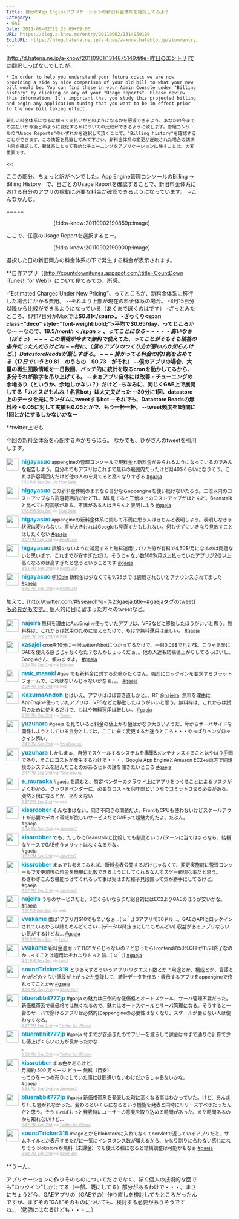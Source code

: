 ```yaml
---
Title: 自分のApp Engineアプリケーションの新旧料金体系を確認してみよう
Category:
- GAE
Date: 2011-09-02T19:25:09+09:00
URL: https://blog.a-know.me/entry/20110902/1314959109
EditURL: https://blog.hatena.ne.jp/a-know/a-know.hateblo.jp/atom/entry/12921228815727979469
---
```




[http://d.hatena.ne.jp/a-know/20110901/1314875149:title=昨日のエントリ]では翻訳しっぱなしでしたが。


>>
    * In order to help you understand your future costs we are now providing a side by side comparison of your old bill to what your new bill would be. You can find these in your Admin Console under "Billing history" by clicking on any of your "Usage Reports". Please review this information. It's important that you study this projected billing and begin any application tuning that you want to be in effect prior to the new bill taking effect.
    
    新しい料金体系になるに伴って支払いがどのようになるかを把握できるよう、あなたの今までの支払いが今後どのように変化するかについての比較ができるように致します。管理コンソールの"Usage Reports"のいずれかを選択して頂くことで、"Billing history"を確認することができます。この情報を見直してみて下さい。新料金体系の変更が反映された場合の請求内容を確認して、新体系にとって有効なチューニングをアプリケーションに施すことは、大変重要です。
<<


ここの部分、ちょっと訳がヘンでした。App Engine管理コンソールのBilling -> Billing History　で、日ごとのUsage Reportを確認することで、新旧料金体系における自分のアプリの稼動に必要な料金が確認できるようになっています。
↓こんなかんじ。

=====

<div align=center>
[f:id:a-know:20110902190859p:image]
</div>


ここで、任意のUsage Reportを選択するとー。


<div align=center>
[f:id:a-know:20110902190900p:image]
</div>


選択した日の新旧両方の料金体系の下で発生する料金が表示されます。



**自作アプリ（[http://countdownitunes.appspot.com/:title=CountDown iTunes!! for Web]）について見てみての、所感。

-“Estimated Charges Under New Pricing”、ってところが、新料金体系に移行した場合にかかる費用。
--それより上部が現在の料金体系の場合。
-8月15日分以降から比較ができるようになっている（あくまでぼくのはです）
-ざっとみたところ、8月17日分がMaxでは<span class="deco" style="font-weight:bold;">$0.81</span>。
-ざっくり<span class="deco" style="font-weight:bold;">平均で$0.65/day、ってところ</span>かな〜
--なので、<span class="deco" style="font-weight:bold;">$19.5/month</span>、ってことになる
--・・・高いなぁ（ぼそっ）
---この環境が今まで無料で使えてた、ってことがそもそも破格の条件だったんだろけどね
--特に、（僕のアプリのつくり方が悪いんか知らんけど、）Datastore Readsが厳しすぎる。
---掛かってる料金の約9割を占めてる（17日でいうと$0.81　のうちの　$0.73　がそれ）
--僕のアプリの場合、大量の再生回数情報を一日数回、バッチ的に統計を取るcronを動かしてるから、多分それが数字を吊り上げてる。
--まぁアプリ自体には改善・チューニングの余地あり（というか、余地しかない？）だけど
-ちなみに、同じくGAE上で展開してる「カオスだもんね！名言bot」は大丈夫だった
--30分に1回、datastore上のデータを元にランダムにtweetするbot
--それでも、Datastore Readsの無料枠・0.05に対して実績も0.05とかで、もう一杯一杯。
--tweet頻度を1時間に1回とかにするしかないかなー


**twitter上でも

今回の新料金体系を心配する声がちらほら。
なかでも、ひがさんのtweetを引用します。

<div align=center>
<ol id="div_table_01" class="matome row2" style="width:600px;text-align:left;border-bottom:1px solid #f5f5f5;list-style-type: none; padding-left: 0px;">
<li class="matome-tweet" style="border-top:1px solid #f5f5f5;min-height:34px;padding:3px 0px;clear:both;">
<div class="matome-icon" style="float:left;margin-right:8px;">
<a href="http://twitter.com/higayasuo"><img src="http://usericons.relucks.org/twitter/higayasuo" height="32" width="32" style="vertical-align:text-top;border-style:none;"></a>
</div>
<span class="matome-status-body" style="display:block;width:560px;overflow:hidden;margin-left:40px;">
<div class="matome-status-content" style="font-size:0.9em;"><div class="entry-content">
<strong><a href="http://twitter.com/higayasuo" class="screen-name" style="font-size:1.2em;color:#0099cc;text-decoration: none;">higayasuo</a></strong> appengineの管理コンソールで現料金と新料金がみられるようになっているのでみんな報告しよう。自分のでもアプリはこれまで無料の範囲内だったけど月40$くらいになりそう。これは許容範囲内だけど他の人のを見てると高くなりすぎる <a href="http://twitter.com/#search?q=%23gaeja" target="_blank">#gaeja</a>
</div></div>
<div class="matome-status-data" style="font-size:x-small;">
<div class="matome-published timestamp" style="line-height:120%;">
<a class="matome-entry-date" href="http://twitter.com/higayasuo/status/109488238829371392" style="color:#a9a9a9;">1:50 PM Sep 2nd</a> <span class="matome-source" style="color:#a9a9a9;">via <a href="http://www.hootsuite.com" style="color:#a9a9a9;" rel="nofollow">HootSuite</a></span>
</div></div></span></li>
<li class="matome-tweet" style="border-top:1px solid #f5f5f5;min-height:34px;padding:3px 0px;clear:both;">
<div class="matome-icon" style="float:left;margin-right:8px;">
<a href="http://twitter.com/higayasuo"><img src="http://usericons.relucks.org/twitter/higayasuo" height="32" width="32" style="vertical-align:text-top;border-style:none;"></a>
</div>
<span class="matome-status-body" style="display:block;width:560px;overflow:hidden;margin-left:40px;">
<div class="matome-status-content" style="font-size:0.9em;"><div class="entry-content">
<strong><a href="http://twitter.com/higayasuo" class="screen-name" style="font-size:1.2em;color:#0099cc;text-decoration: none;">higayasuo</a></strong> この新料金体制のままなら自分ならappengineを使い続けないだろう。二倍以内のコストアップなら許容範囲内だけどTL、ML見てると三倍以上のコストアップがほとんど。Beanstalkと比べても割高感がある。不満がある人はきちんと表明しよう <a href="http://twitter.com/#search?q=%23gaeja" target="_blank">#gaeja</a>
</div></div>
<div class="matome-status-data" style="font-size:x-small;">
<div class="matome-published timestamp" style="line-height:120%;">
<a class="matome-entry-date" href="http://twitter.com/higayasuo/status/109490256709038080" style="color:#a9a9a9;">1:58 PM Sep 2nd</a> <span class="matome-source" style="color:#a9a9a9;">via <a href="http://www.hootsuite.com" style="color:#a9a9a9;" rel="nofollow">HootSuite</a></span>
</div></div></span></li>
<li class="matome-tweet" style="border-top:1px solid #f5f5f5;min-height:34px;padding:3px 0px;clear:both;">
<div class="matome-icon" style="float:left;margin-right:8px;">
<a href="http://twitter.com/higayasuo"><img src="http://usericons.relucks.org/twitter/higayasuo" height="32" width="32" style="vertical-align:text-top;border-style:none;"></a>
</div>
<span class="matome-status-body" style="display:block;width:560px;overflow:hidden;margin-left:40px;">
<div class="matome-status-content" style="font-size:0.9em;"><div class="entry-content">
<strong><a href="http://twitter.com/higayasuo" class="screen-name" style="font-size:1.2em;color:#0099cc;text-decoration: none;">higayasuo</a></strong> appengineの新料金体系に関して不満に思う人はきちんと表明しよう。表明しなきゃ状況は変わらない。声が大きければGoogleも見直すかもしれない。何もせずにいきなり見放すことはしたくない <a href="http://twitter.com/#search?q=%23gaeja" target="_blank">#gaeja</a>
</div></div>
<div class="matome-status-data" style="font-size:x-small;">
<div class="matome-published timestamp" style="line-height:120%;">
<a class="matome-entry-date" href="http://twitter.com/higayasuo/status/109492625735811072" style="color:#a9a9a9;">2:07 PM Sep 2nd</a> <span class="matome-source" style="color:#a9a9a9;">via <a href="http://www.hootsuite.com" style="color:#a9a9a9;" rel="nofollow">HootSuite</a></span>
</div></div></span></li>
<li class="matome-tweet" style="border-top:1px solid #f5f5f5;min-height:34px;padding:3px 0px;clear:both;">
<div class="matome-icon" style="float:left;margin-right:8px;">
<a href="http://twitter.com/higayasuo"><img src="http://usericons.relucks.org/twitter/higayasuo" height="32" width="32" style="vertical-align:text-top;border-style:none;"></a>
</div>
<span class="matome-status-body" style="display:block;width:560px;overflow:hidden;margin-left:40px;">
<div class="matome-status-content" style="font-size:0.9em;"><div class="entry-content">
<strong><a href="http://twitter.com/higayasuo" class="screen-name" style="font-size:1.2em;color:#0099cc;text-decoration: none;">higayasuo</a></strong> 誤解のないように補足すると無料運用していた分が有料で4,50$/月になるのは問題ないと思います。これまでが安すぎただけ。そうじゃない数100$/月以上払っていたアプリが2倍以上高くなるのは高すぎだと思うということです <a href="http://twitter.com/#search?q=%23gaeja" target="_blank">#gaeja</a>
</div></div>
<div class="matome-status-data" style="font-size:x-small;">
<div class="matome-published timestamp" style="line-height:120%;">
<a class="matome-entry-date" href="http://twitter.com/higayasuo/status/109514335679819776" style="color:#a9a9a9;">3:33 PM Sep 2nd</a> <span class="matome-source" style="color:#a9a9a9;">via <a href="http://www.hootsuite.com" style="color:#a9a9a9;" rel="nofollow">HootSuite</a></span>
</div></div></span></li>
<li class="matome-tweet" style="border-top:1px solid #f5f5f5;min-height:34px;padding:3px 0px;clear:both;">
<div class="matome-icon" style="float:left;margin-right:8px;">
<a href="http://twitter.com/higayasuo"><img src="http://usericons.relucks.org/twitter/higayasuo" height="32" width="32" style="vertical-align:text-top;border-style:none;"></a>
</div>
<span class="matome-status-body" style="display:block;width:560px;overflow:hidden;margin-left:40px;">
<div class="matome-status-content" style="font-size:0.9em;"><div class="entry-content">
<strong><a href="http://twitter.com/higayasuo" class="screen-name" style="font-size:1.2em;color:#0099cc;text-decoration: none;">higayasuo</a></strong> @<a href="http://twitter.com/10bin" target="_blank">10bin</a> 新料金は少なくても9/26までは適用されないとアナウンスされてました <a href="http://twitter.com/#search?q=%23gaeja" target="_blank">#gaeja</a>
</div></div>
<div class="matome-status-data" style="font-size:x-small;">
<div class="matome-published timestamp" style="line-height:120%;">
<a class="matome-entry-date" href="http://twitter.com/higayasuo/status/109514910991523841" style="color:#a9a9a9;">3:36 PM Sep 2nd</a> <span class="matome-source" style="color:#a9a9a9;">via <a href="http://www.hootsuite.com" style="color:#a9a9a9;" rel="nofollow">HootSuite</a></span>
</div></div></span></li>
</ol></div>



加えて、[http://twitter.com/#!/search?q=%23gaeja:title=#gaejaタグのtweet]も必見かもです。
個人的に目に留まった方々のtweetなど。

<div align=center>
<ol id="div_table_01" class="matome row2" style="width:600px;text-align:left;border-bottom:1px solid #f5f5f5;list-style-type: none; padding-left: 0px;">
<li class="matome-tweet" style="border-top:1px solid #f5f5f5;min-height:34px;padding:3px 0px;clear:both;">
<div class="matome-icon" style="float:left;margin-right:8px;">
<a href="http://twitter.com/najeira"><img src="http://usericons.relucks.org/twitter/najeira" height="32" width="32" style="vertical-align:text-top;border-style:none;"></a>
</div>
<span class="matome-status-body" style="display:block;width:560px;overflow:hidden;margin-left:40px;">
<div class="matome-status-content" style="font-size:0.9em;"><div class="entry-content">
<strong><a href="http://twitter.com/najeira" class="screen-name" style="font-size:1.2em;color:#0099cc;text-decoration: none;">najeira</a></strong> 無料を理由にAppEngine使っていたアプリは、VPSなどに移動したほうがいいと思う。無料枠は、これからは試用のために使えるだけで、もはや無料運用は厳しい。 <a href="http://twitter.com/#search?q=%23gaeja" target="_blank">#gaeja</a>
</div></div>
<div class="matome-status-data" style="font-size:x-small;">
<div class="matome-published timestamp" style="line-height:120%;">
<a class="matome-entry-date" href="http://twitter.com/najeira/status/109495891857121280" style="color:#a9a9a9;">2:20 PM Sep 2nd</a> <span class="matome-source" style="color:#a9a9a9;">via web</span>
</div></div></span></li>
<li class="matome-tweet" style="border-top:1px solid #f5f5f5;min-height:34px;padding:3px 0px;clear:both;">
<div class="matome-icon" style="float:left;margin-right:8px;">
<a href="http://twitter.com/kasajei"><img src="http://usericons.relucks.org/twitter/kasajei" height="32" width="32" style="vertical-align:text-top;border-style:none;"></a>
</div>
<span class="matome-status-body" style="display:block;width:560px;overflow:hidden;margin-left:40px;">
<div class="matome-status-content" style="font-size:0.9em;"><div class="entry-content">
<strong><a href="http://twitter.com/kasajei" class="screen-name" style="font-size:1.2em;color:#0099cc;text-decoration: none;">kasajei</a></strong> cronを10分に一回twitterのbotにつかってるだけで、一日0.09$で月2.7$。こりゃ気楽にGAEを使える感じじゃなくなた？なんかしょっくだぁ。。他の人達も結構値上がりしてるっぽいし。Googleさん、頼みますよ。 <a href="http://twitter.com/#search?q=%23gaeja" target="_blank">#gaeja</a>
</div></div>
<div class="matome-status-data" style="font-size:x-small;">
<div class="matome-published timestamp" style="line-height:120%;">
<a class="matome-entry-date" href="http://twitter.com/kasajei/status/109495906138734592" style="color:#a9a9a9;">2:20 PM Sep 2nd</a> <span class="matome-source" style="color:#a9a9a9;">via <a href="http://www.echofon.com/" style="color:#a9a9a9;" rel="nofollow">Echofon</a></span>
</div></div></span></li>
<li class="matome-tweet" style="border-top:1px solid #f5f5f5;min-height:34px;padding:3px 0px;clear:both;">
<div class="matome-icon" style="float:left;margin-right:8px;">
<a href="http://twitter.com/msk_masaki"><img src="http://usericons.relucks.org/twitter/msk_masaki" height="32" width="32" style="vertical-align:text-top;border-style:none;"></a>
</div>
<span class="matome-status-body" style="display:block;width:560px;overflow:hidden;margin-left:40px;">
<div class="matome-status-content" style="font-size:0.9em;"><div class="entry-content">
<strong><a href="http://twitter.com/msk_masaki" class="screen-name" style="font-size:1.2em;color:#0099cc;text-decoration: none;">msk_masaki</a></strong> #gae でも新料金に対する悲鳴がたくさん。強烈にロックインを要求するプラットフォームで、これはないんじゃないかなぁ。。。 <a href="http://twitter.com/#search?q=%23gaeja" target="_blank">#gaeja</a>
</div></div>
<div class="matome-status-data" style="font-size:x-small;">
<div class="matome-published timestamp" style="line-height:120%;">
<a class="matome-entry-date" href="http://twitter.com/msk_masaki/status/109498212682969088" style="color:#a9a9a9;">2:29 PM Sep 2nd</a> <span class="matome-source" style="color:#a9a9a9;">via web</span>
</div></div></span></li>
<li class="matome-tweet" style="border-top:1px solid #f5f5f5;min-height:34px;padding:3px 0px;clear:both;">
<div class="matome-icon" style="float:left;margin-right:8px;">
<a href="http://twitter.com/KazumaAndoh"><img src="http://usericons.relucks.org/twitter/KazumaAndoh" height="32" width="32" style="vertical-align:text-top;border-style:none;"></a>
</div>
<span class="matome-status-body" style="display:block;width:560px;overflow:hidden;margin-left:40px;">
<div class="matome-status-content" style="font-size:0.9em;"><div class="entry-content">
<strong><a href="http://twitter.com/KazumaAndoh" class="screen-name" style="font-size:1.2em;color:#0099cc;text-decoration: none;">KazumaAndoh</a></strong> とはいえ、アプリはほぼ書き直しかと。。RT @<a href="http://twitter.com/najeira" target="_blank">najeira</a>: 無料を理由にAppEngine使っていたアプリは、VPSなどに移動したほうがいいと思う。無料枠は、これからは試用のために使えるだけで、もはや無料運用は厳しい。 <a href="http://twitter.com/#search?q=%23gaeja" target="_blank">#gaeja</a>
</div></div>
<div class="matome-status-data" style="font-size:x-small;">
<div class="matome-published timestamp" style="line-height:120%;">
<a class="matome-entry-date" href="http://twitter.com/KazumaAndoh/status/109498435547312128" style="color:#a9a9a9;">2:30 PM Sep 2nd</a> <span class="matome-source" style="color:#a9a9a9;">via <a href="http://sourceforge.jp/projects/tween/wiki/FrontPage" style="color:#a9a9a9;" rel="nofollow">Tween</a></span>
</div></div></span></li>
<li class="matome-tweet" style="border-top:1px solid #f5f5f5;min-height:34px;padding:3px 0px;clear:both;">
<div class="matome-icon" style="float:left;margin-right:8px;">
<a href="http://twitter.com/yuzuhara"><img src="http://usericons.relucks.org/twitter/yuzuhara" height="32" width="32" style="vertical-align:text-top;border-style:none;"></a>
</div>
<span class="matome-status-body" style="display:block;width:560px;overflow:hidden;margin-left:40px;">
<div class="matome-status-content" style="font-size:0.9em;"><div class="entry-content">
<strong><a href="http://twitter.com/yuzuhara" class="screen-name" style="font-size:1.2em;color:#0099cc;text-decoration: none;">yuzuhara</a></strong> #gaeja を見ていると料金の値上がり幅はかなり大きいようだ．今からサーバサイドを開発しようとしている自分としては，ここに来て変更するか迷うところ・・・やっぱりベンダロックイン怖い．
</div></div>
<div class="matome-status-data" style="font-size:x-small;">
<div class="matome-published timestamp" style="line-height:120%;">
<a class="matome-entry-date" href="http://twitter.com/yuzuhara/status/109501459820838912" style="color:#a9a9a9;">2:42 PM Sep 2nd</a> <span class="matome-source" style="color:#a9a9a9;">via <a href="http://sites.google.com/site/yorufukurou/" style="color:#a9a9a9;" rel="nofollow">YoruFukurou</a></span>
</div></div></span></li>
<li class="matome-tweet" style="border-top:1px solid #f5f5f5;min-height:34px;padding:3px 0px;clear:both;">
<div class="matome-icon" style="float:left;margin-right:8px;">
<a href="http://twitter.com/yuzuhara"><img src="http://usericons.relucks.org/twitter/yuzuhara" height="32" width="32" style="vertical-align:text-top;border-style:none;"></a>
</div>
<span class="matome-status-body" style="display:block;width:560px;overflow:hidden;margin-left:40px;">
<div class="matome-status-content" style="font-size:0.9em;"><div class="entry-content">
<strong><a href="http://twitter.com/yuzuhara" class="screen-name" style="font-size:1.2em;color:#0099cc;text-decoration: none;">yuzuhara</a></strong> しかしまぁ，自分でスケールするシステムを構築&amp;メンテナンスすることはやはり手間であり，そこにコストが発生するわけで・・・．Google App EngineとAmazon EC2+a両方で同規模のシステムを組んだことのがあるヒトの話を聞きたいところ <a href="http://twitter.com/#search?q=%23gaeja" target="_blank">#gaeja</a>
</div></div>
<div class="matome-status-data" style="font-size:x-small;">
<div class="matome-published timestamp" style="line-height:120%;">
<a class="matome-entry-date" href="http://twitter.com/yuzuhara/status/109502601640415233" style="color:#a9a9a9;">2:47 PM Sep 2nd</a> <span class="matome-source" style="color:#a9a9a9;">via <a href="http://sites.google.com/site/yorufukurou/" style="color:#a9a9a9;" rel="nofollow">YoruFukurou</a></span>
</div></div></span></li>
<li class="matome-tweet" style="border-top:1px solid #f5f5f5;min-height:34px;padding:3px 0px;clear:both;">
<div class="matome-icon" style="float:left;margin-right:8px;">
<a href="http://twitter.com/e_muraoka"><img src="http://usericons.relucks.org/twitter/e_muraoka" height="32" width="32" style="vertical-align:text-top;border-style:none;"></a>
</div>
<span class="matome-status-body" style="display:block;width:560px;overflow:hidden;margin-left:40px;">
<div class="matome-status-content" style="font-size:0.9em;"><div class="entry-content">
<strong><a href="http://twitter.com/e_muraoka" class="screen-name" style="font-size:1.2em;color:#0099cc;text-decoration: none;">e_muraoka</a></strong> #gaeja を読むと、特定ベンダーのクラウド上にアプリをつくることによるリスクがよくわかる。クラウドベンダーに、必要なコストを何年間という形でコミットさせる必要がある。突然３倍になるとか、ありえない
</div></div>
<div class="matome-status-data" style="font-size:x-small;">
<div class="matome-published timestamp" style="line-height:120%;">
<a class="matome-entry-date" href="http://twitter.com/e_muraoka/status/109505315338334208" style="color:#a9a9a9;">2:57 PM Sep 2nd</a> <span class="matome-source" style="color:#a9a9a9;">via web</span>
</div></div></span></li>
<li class="matome-tweet" style="border-top:1px solid #f5f5f5;min-height:34px;padding:3px 0px;clear:both;">
<div class="matome-icon" style="float:left;margin-right:8px;">
<a href="http://twitter.com/kissrobber"><img src="http://usericons.relucks.org/twitter/kissrobber" height="32" width="32" style="vertical-align:text-top;border-style:none;"></a>
</div>
<span class="matome-status-body" style="display:block;width:560px;overflow:hidden;margin-left:40px;">
<div class="matome-status-content" style="font-size:0.9em;"><div class="entry-content">
<strong><a href="http://twitter.com/kissrobber" class="screen-name" style="font-size:1.2em;color:#0099cc;text-decoration: none;">kissrobber</a></strong> そんな事はない。向き不向きの問題だよ。FrontもCPUも使わないけどスケールアウトが必要でデカイ帯域が欲しいサービスだとGAEって超魅力的だよ。たぶん。<br>#gaeja
</div></div>
<div class="matome-status-data" style="font-size:x-small;">
<div class="matome-published timestamp" style="line-height:120%;">
<a class="matome-entry-date" href="http://twitter.com/kissrobber/status/109514507977637888" style="color:#a9a9a9;">3:34 PM Sep 2nd</a> <span class="matome-source" style="color:#a9a9a9;">via <a href="http://janetter.net/" style="color:#a9a9a9;" rel="nofollow">Janetter2</a></span>
</div></div></span></li>
<li class="matome-tweet" style="border-top:1px solid #f5f5f5;min-height:34px;padding:3px 0px;clear:both;">
<div class="matome-icon" style="float:left;margin-right:8px;">
<a href="http://twitter.com/kissrobber"><img src="http://usericons.relucks.org/twitter/kissrobber" height="32" width="32" style="vertical-align:text-top;border-style:none;"></a>
</div>
<span class="matome-status-body" style="display:block;width:560px;overflow:hidden;margin-left:40px;">
<div class="matome-status-content" style="font-size:0.9em;"><div class="entry-content">
<strong><a href="http://twitter.com/kissrobber" class="screen-name" style="font-size:1.2em;color:#0099cc;text-decoration: none;">kissrobber</a></strong> でも、たしかにBeanstalkと比較しても割高というパターンに当てはまるなら、結構なケースでGAE使うメリットはなくなるかな。<br>#gaeja
</div></div>
<div class="matome-status-data" style="font-size:x-small;">
<div class="matome-published timestamp" style="line-height:120%;">
<a class="matome-entry-date" href="http://twitter.com/kissrobber/status/109515258086952960" style="color:#a9a9a9;">3:37 PM Sep 2nd</a> <span class="matome-source" style="color:#a9a9a9;">via <a href="http://janetter.net/" style="color:#a9a9a9;" rel="nofollow">Janetter2</a></span>
</div></div></span></li>
<li class="matome-tweet" style="border-top:1px solid #f5f5f5;min-height:34px;padding:3px 0px;clear:both;">
<div class="matome-icon" style="float:left;margin-right:8px;">
<a href="http://twitter.com/kissrobber"><img src="http://usericons.relucks.org/twitter/kissrobber" height="32" width="32" style="vertical-align:text-top;border-style:none;"></a>
</div>
<span class="matome-status-body" style="display:block;width:560px;overflow:hidden;margin-left:40px;">
<div class="matome-status-content" style="font-size:0.9em;"><div class="entry-content">
<strong><a href="http://twitter.com/kissrobber" class="screen-name" style="font-size:1.2em;color:#0099cc;text-decoration: none;">kissrobber</a></strong> まぁでも考えてみれば、新料金表公開するだけじゃなくて、変更実施前に管理コンソールで変更前後の料金を簡単に比較できるようにしてくれるなんてスゲー親切な事だと思う。<br>わざわざこんな機能つけてくれるって事は実はまだ様子見段階って気が勝手にしてるけど。<br>#gaeja
</div></div>
<div class="matome-status-data" style="font-size:x-small;">
<div class="matome-published timestamp" style="line-height:120%;">
<a class="matome-entry-date" href="http://twitter.com/kissrobber/status/109522795121229824" style="color:#a9a9a9;">4:07 PM Sep 2nd</a> <span class="matome-source" style="color:#a9a9a9;">via <a href="http://janetter.net/" style="color:#a9a9a9;" rel="nofollow">Janetter2</a></span>
</div></div></span></li>
<li class="matome-tweet" style="border-top:1px solid #f5f5f5;min-height:34px;padding:3px 0px;clear:both;">
<div class="matome-icon" style="float:left;margin-right:8px;">
<a href="http://twitter.com/najeira"><img src="http://usericons.relucks.org/twitter/najeira" height="32" width="32" style="vertical-align:text-top;border-style:none;"></a>
</div>
<span class="matome-status-body" style="display:block;width:560px;overflow:hidden;margin-left:40px;">
<div class="matome-status-content" style="font-size:0.9em;"><div class="entry-content">
<strong><a href="http://twitter.com/najeira" class="screen-name" style="font-size:1.2em;color:#0099cc;text-decoration: none;">najeira</a></strong> うちのサービスだと、3倍くらいならまだ総合的にはEC2よりGAEのほうが安いかな。 <a href="http://twitter.com/#search?q=%23gaeja" target="_blank">#gaeja</a>
</div></div>
<div class="matome-status-data" style="font-size:x-small;">
<div class="matome-published timestamp" style="line-height:120%;">
<a class="matome-entry-date" href="http://twitter.com/najeira/status/109525435959881728" style="color:#a9a9a9;">4:17 PM Sep 2nd</a> <span class="matome-source" style="color:#a9a9a9;">via web</span>
</div></div></span></li>
<li class="matome-tweet" style="border-top:1px solid #f5f5f5;min-height:34px;padding:3px 0px;clear:both;">
<div class="matome-icon" style="float:left;margin-right:8px;">
<a href="http://twitter.com/vvakame"><img src="http://usericons.relucks.org/twitter/vvakame" height="32" width="32" style="vertical-align:text-top;border-style:none;"></a>
</div>
<span class="matome-status-body" style="display:block;width:560px;overflow:hidden;margin-left:40px;">
<div class="matome-status-content" style="font-size:0.9em;"><div class="entry-content">
<strong><a href="http://twitter.com/vvakame" class="screen-name" style="font-size:1.2em;color:#0099cc;text-decoration: none;">vvakame</a></strong> 僕は1アプリ月$10でも辛いなぁ…(´ω｀;) 3アプリで30ドル…。GAEのAPIにロックインされているから以降もめんどくさい…(データ以降抜きにしてもめんどい) 収益があるアプリならいい気がするけどね… <a href="http://twitter.com/#search?q=%23gaeja" target="_blank">#gaeja</a>
</div></div>
<div class="matome-status-data" style="font-size:x-small;">
<div class="matome-published timestamp" style="line-height:120%;">
<a class="matome-entry-date" href="http://twitter.com/vvakame/status/109525717217316864" style="color:#a9a9a9;">4:19 PM Sep 2nd</a> <span class="matome-source" style="color:#a9a9a9;">via <a href="http://www.geocities.jp/twicli/" style="color:#a9a9a9;" rel="nofollow">twicli</a></span>
</div></div></span></li>
<li class="matome-tweet" style="border-top:1px solid #f5f5f5;min-height:34px;padding:3px 0px;clear:both;">
<div class="matome-icon" style="float:left;margin-right:8px;">
<a href="http://twitter.com/vvakame"><img src="http://usericons.relucks.org/twitter/vvakame" height="32" width="32" style="vertical-align:text-top;border-style:none;"></a>
</div>
<span class="matome-status-body" style="display:block;width:560px;overflow:hidden;margin-left:40px;">
<div class="matome-status-content" style="font-size:0.9em;"><div class="entry-content">
<strong><a href="http://twitter.com/vvakame" class="screen-name" style="font-size:1.2em;color:#0099cc;text-decoration: none;">vvakame</a></strong> 新料金適用って11/21からじゃないの？と思ったらFrontendの50%OFFが11/21終了なのか…ってことは適用はそれよりもっと前…(´ω｀;) <a href="http://twitter.com/#search?q=%23gaeja" target="_blank">#gaeja</a>
</div></div>
<div class="matome-status-data" style="font-size:x-small;">
<div class="matome-published timestamp" style="line-height:120%;">
<a class="matome-entry-date" href="http://twitter.com/vvakame/status/109526225113980928" style="color:#a9a9a9;">4:21 PM Sep 2nd</a> <span class="matome-source" style="color:#a9a9a9;">via <a href="http://www.geocities.jp/twicli/" style="color:#a9a9a9;" rel="nofollow">twicli</a></span>
</div></div></span></li>
<li class="matome-tweet" style="border-top:1px solid #f5f5f5;min-height:34px;padding:3px 0px;clear:both;">
<div class="matome-icon" style="float:left;margin-right:8px;">
<a href="http://twitter.com/soundTricker318"><img src="http://usericons.relucks.org/twitter/soundTricker318" height="32" width="32" style="vertical-align:text-top;border-style:none;"></a>
</div>
<span class="matome-status-body" style="display:block;width:560px;overflow:hidden;margin-left:40px;">
<div class="matome-status-content" style="font-size:0.9em;"><div class="entry-content">
<strong><a href="http://twitter.com/soundTricker318" class="screen-name" style="font-size:1.2em;color:#0099cc;text-decoration: none;">soundTricker318</a></strong> とりあえずどういうアプリ(リクエスト数とか？用途とか、構成とか、言語とか)がどのぐらい値段が上がったか登録して、統計データを作る・表示するアプリをappengineで作れってことかw <a href="http://twitter.com/#search?q=%23gaeja" target="_blank">#gaeja</a>
</div></div>
<div class="matome-status-data" style="font-size:x-small;">
<div class="matome-published timestamp" style="line-height:120%;">
<a class="matome-entry-date" href="http://twitter.com/soundTricker318/status/109527550740529152" style="color:#a9a9a9;">4:26 PM Sep 2nd</a> <span class="matome-source" style="color:#a9a9a9;">via <a href="https://chrome.google.com/extensions/detail/encaiiljifbdbjlphpgpiimidegddhic" style="color:#a9a9a9;" rel="nofollow">Silver Bird</a></span>
</div></div></span></li>
<li class="matome-tweet" style="border-top:1px solid #f5f5f5;min-height:34px;padding:3px 0px;clear:both;">
<div class="matome-icon" style="float:left;margin-right:8px;">
<a href="http://twitter.com/bluerabbit777jp"><img src="http://usericons.relucks.org/twitter/bluerabbit777jp" height="32" width="32" style="vertical-align:text-top;border-style:none;"></a>
</div>
<span class="matome-status-body" style="display:block;width:560px;overflow:hidden;margin-left:40px;">
<div class="matome-status-content" style="font-size:0.9em;"><div class="entry-content">
<strong><a href="http://twitter.com/bluerabbit777jp" class="screen-name" style="font-size:1.2em;color:#0099cc;text-decoration: none;">bluerabbit777jp</a></strong> #gaeja の魅力は圧倒的な低価格とオートスケール、サーバ管理不要だった。新価格帯系で低価格では無くなるので、魅力はオートスケールとサーバ管理になる。そうすると一台のサーバで捌けるアプリは必然的にappengineの必要性はなくなり、スケールが要らない人は使わなくなる。
</div></div>
<div class="matome-status-data" style="font-size:x-small;">
<div class="matome-published timestamp" style="line-height:120%;">
<a class="matome-entry-date" href="http://twitter.com/bluerabbit777jp/status/109558114486984704" style="color:#a9a9a9;">6:27 PM Sep 2nd</a> <span class="matome-source" style="color:#a9a9a9;">via <a href="http://twitter.com/#!/download/iphone" style="color:#a9a9a9;" rel="nofollow">Twitter for iPhone</a></span>
</div></div></span></li>
<li class="matome-tweet" style="border-top:1px solid #f5f5f5;min-height:34px;padding:3px 0px;clear:both;">
<div class="matome-icon" style="float:left;margin-right:8px;">
<a href="http://twitter.com/bluerabbit777jp"><img src="http://usericons.relucks.org/twitter/bluerabbit777jp" height="32" width="32" style="vertical-align:text-top;border-style:none;"></a>
</div>
<span class="matome-status-body" style="display:block;width:560px;overflow:hidden;margin-left:40px;">
<div class="matome-status-content" style="font-size:0.9em;"><div class="entry-content">
<strong><a href="http://twitter.com/bluerabbit777jp" class="screen-name" style="font-size:1.2em;color:#0099cc;text-decoration: none;">bluerabbit777jp</a></strong> #gaeja 今までが安過ぎたのでフリーを減らして課金は今まで通りの計算で少し値上げくらいの方が良かったかな<br>。
</div></div>
<div class="matome-status-data" style="font-size:x-small;">
<div class="matome-published timestamp" style="line-height:120%;">
<a class="matome-entry-date" href="http://twitter.com/bluerabbit777jp/status/109560193989353472" style="color:#a9a9a9;">6:36 PM Sep 2nd</a> <span class="matome-source" style="color:#a9a9a9;">via <a href="http://twitter.com/#!/download/iphone" style="color:#a9a9a9;" rel="nofollow">Twitter for iPhone</a></span>
</div></div></span></li>
<li class="matome-tweet" style="border-top:1px solid #f5f5f5;min-height:34px;padding:3px 0px;clear:both;">
<div class="matome-icon" style="float:left;margin-right:8px;">
<a href="http://twitter.com/kissrobber"><img src="http://usericons.relucks.org/twitter/kissrobber" height="32" width="32" style="vertical-align:text-top;border-style:none;"></a>
</div>
<span class="matome-status-body" style="display:block;width:560px;overflow:hidden;margin-left:40px;">
<div class="matome-status-content" style="font-size:0.9em;"><div class="entry-content">
<strong><a href="http://twitter.com/kissrobber" class="screen-name" style="font-size:1.2em;color:#0099cc;text-decoration: none;">kissrobber</a></strong> まぁ色々あるけど、<br>月間約 500 万ページ ビュー 無料（目安）<br>ってのを一つの売りにしていた事には間違いないわけだからしゃあないかな。<br>#gaeja
</div></div>
<div class="matome-status-data" style="font-size:x-small;">
<div class="matome-published timestamp" style="line-height:120%;">
<a class="matome-entry-date" href="http://twitter.com/kissrobber/status/109560791207919616" style="color:#a9a9a9;">6:38 PM Sep 2nd</a> <span class="matome-source" style="color:#a9a9a9;">via <a href="http://janetter.net/" style="color:#a9a9a9;" rel="nofollow">Janetter2</a></span>
</div></div></span></li>
<li class="matome-tweet" style="border-top:1px solid #f5f5f5;min-height:34px;padding:3px 0px;clear:both;">
<div class="matome-icon" style="float:left;margin-right:8px;">
<a href="http://twitter.com/bluerabbit777jp"><img src="http://usericons.relucks.org/twitter/bluerabbit777jp" height="32" width="32" style="vertical-align:text-top;border-style:none;"></a>
</div>
<span class="matome-status-body" style="display:block;width:560px;overflow:hidden;margin-left:40px;">
<div class="matome-status-content" style="font-size:0.9em;"><div class="entry-content">
<strong><a href="http://twitter.com/bluerabbit777jp" class="screen-name" style="font-size:1.2em;color:#0099cc;text-decoration: none;">bluerabbit777jp</a></strong> #gaeja 新価格帯系を発表した時に高くなる事はわかっていた。けど、あんまりTLも騒がれなかった。変わるといくらになるという機能を発表と同時にリリースすべきだったんだと思う。そうすればもっと発表時にユーザーの意見を取り込める時間があった。まだ時間あるのかも知れないけど...
</div></div>
<div class="matome-status-data" style="font-size:x-small;">
<div class="matome-published timestamp" style="line-height:120%;">
<a class="matome-entry-date" href="http://twitter.com/bluerabbit777jp/status/109563081604071424" style="color:#a9a9a9;">6:47 PM Sep 2nd</a> <span class="matome-source" style="color:#a9a9a9;">via <a href="http://twitter.com/#!/download/iphone" style="color:#a9a9a9;" rel="nofollow">Twitter for iPhone</a></span>
</div></div></span></li>
<li class="matome-tweet" style="border-top:1px solid #f5f5f5;min-height:34px;padding:3px 0px;clear:both;">
<div class="matome-icon" style="float:left;margin-right:8px;">
<a href="http://twitter.com/soundTricker318"><img src="http://usericons.relucks.org/twitter/soundTricker318" height="32" width="32" style="vertical-align:text-top;border-style:none;"></a>
</div>
<span class="matome-status-body" style="display:block;width:560px;overflow:hidden;margin-left:40px;">
<div class="matome-status-content" style="font-size:0.9em;"><div class="entry-content">
<strong><a href="http://twitter.com/soundTricker318" class="screen-name" style="font-size:1.2em;color:#0099cc;text-decoration: none;">soundTricker318</a></strong> imageとかをblobstoreに入れてなくてservletで返しているアプリだと、サムネイルとか表示するたびに一気にインスタンス数が増えるから、かなり割りに合わない感じになりそう blobstoreが無料（未課金）でも使える様になると結構調整は可能かもなぁ <a href="http://twitter.com/#search?q=%23gaeja" target="_blank">#gaeja</a>
</div></div>
<div class="matome-status-data" style="font-size:x-small;">
<div class="matome-published timestamp" style="line-height:120%;">
<a class="matome-entry-date" href="http://twitter.com/soundTricker318/status/109565739916197888" style="color:#a9a9a9;">6:58 PM Sep 2nd</a> <span class="matome-source" style="color:#a9a9a9;">via <a href="https://chrome.google.com/extensions/detail/encaiiljifbdbjlphpgpiimidegddhic" style="color:#a9a9a9;" rel="nofollow">Silver Bird</a></span>
</div></div></span></li>
</ol></div>



**うーん。

アプリケーションの作りそのものについてだけでなく、ぼく個人の技術的な面でも“ロックイン”しかけてる（一部、既にしてる）部分があるわけで・・・。まさにちょうど今、GAEアプリの（GAEでの）作り直しを検討してたところだったんですが、まずその“GAE”そのものについても、検討する必要がありそうですね。。（勉強にはなるけども・・・。。）
